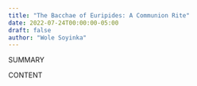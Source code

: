 ```yaml
---
title: "The Bacchae of Euripides: A Communion Rite"
date: 2022-07-24T00:00:00-05:00
draft: false
author: "Wole Soyinka"
---
```


SUMMARY

<!--more-->

CONTENT
